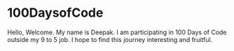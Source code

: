 # 100DaysofCode

Hello, Welcome. My name is Deepak. I am participating in 100 Days of Code outside my 9 to 5 job. I hope to find this journey interesting and fruitful.
